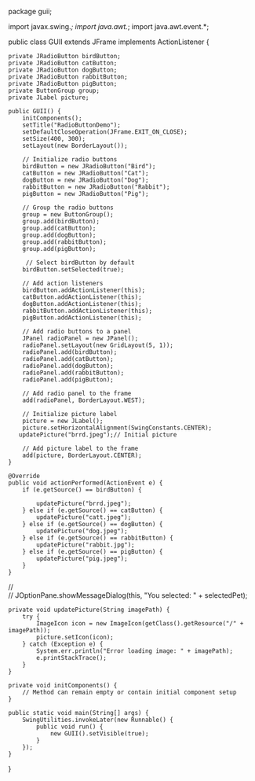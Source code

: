 package guii;

import javax.swing.*;
import java.awt.*;
import java.awt.event.*;

public class GUII extends JFrame implements ActionListener {

    private JRadioButton birdButton;
    private JRadioButton catButton;
    private JRadioButton dogButton;
    private JRadioButton rabbitButton;
    private JRadioButton pigButton;
    private ButtonGroup group;
    private JLabel picture;

    public GUII() {
        initComponents();
        setTitle("RadioButtonDemo");
        setDefaultCloseOperation(JFrame.EXIT_ON_CLOSE);
        setSize(400, 300);
        setLayout(new BorderLayout());

        // Initialize radio buttons
        birdButton = new JRadioButton("Bird");
        catButton = new JRadioButton("Cat");
        dogButton = new JRadioButton("Dog");
        rabbitButton = new JRadioButton("Rabbit");
        pigButton = new JRadioButton("Pig");

        // Group the radio buttons
        group = new ButtonGroup();
        group.add(birdButton);
        group.add(catButton);
        group.add(dogButton);
        group.add(rabbitButton);
        group.add(pigButton);
        
         // Select birdButton by default
        birdButton.setSelected(true);

        // Add action listeners
        birdButton.addActionListener(this);
        catButton.addActionListener(this);
        dogButton.addActionListener(this);
        rabbitButton.addActionListener(this);
        pigButton.addActionListener(this);

        // Add radio buttons to a panel
        JPanel radioPanel = new JPanel();
        radioPanel.setLayout(new GridLayout(5, 1));
        radioPanel.add(birdButton);
        radioPanel.add(catButton);
        radioPanel.add(dogButton);
        radioPanel.add(rabbitButton);
        radioPanel.add(pigButton);

        // Add radio panel to the frame
        add(radioPanel, BorderLayout.WEST);

        // Initialize picture label
        picture = new JLabel();
        picture.setHorizontalAlignment(SwingConstants.CENTER);
       updatePicture("brrd.jpeg");// Initial picture

        // Add picture label to the frame
        add(picture, BorderLayout.CENTER);
    }

    @Override
    public void actionPerformed(ActionEvent e) {
        if (e.getSource() == birdButton) {
            
            updatePicture("brrd.jpeg");
        } else if (e.getSource() == catButton) {
            updatePicture("catt.jpeg");
        } else if (e.getSource() == dogButton) {
            updatePicture("dog.jpeg");
        } else if (e.getSource() == rabbitButton) {
            updatePicture("rabbit.jpg");
        } else if (e.getSource() == pigButton) {
            updatePicture("pig.jpeg");
        }
    }

//    
//    JOptionPane.showMessageDialog(this, "You selected: " + selectedPet);
    
    private void updatePicture(String imagePath) {
        try {
            ImageIcon icon = new ImageIcon(getClass().getResource("/" + imagePath));
            picture.setIcon(icon);
        } catch (Exception e) {
            System.err.println("Error loading image: " + imagePath);
            e.printStackTrace();
        }
    }

    private void initComponents() {
        // Method can remain empty or contain initial component setup
    }

    public static void main(String[] args) {
        SwingUtilities.invokeLater(new Runnable() {
            public void run() {
                new GUII().setVisible(true);
            }
        });
    }
}
